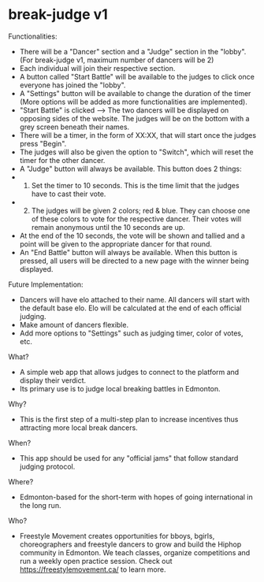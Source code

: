 # break-judge v1
Functionalities:
* There will be a "Dancer" section and a "Judge" section in the "lobby". (For break-judge v1, maximum number of dancers will be 2)
* Each individual will join their respective section.
* A button called "Start Battle" will be available to the judges to click once everyone has joined the "lobby".
* A "Settings" button will be available to change the duration of the timer (More options will be added as more functionalities are implemented).
* "Start Battle" is clicked --> The two dancers will be displayed on opposing sides of the website. The judges will be on the bottom with a grey screen beneath their names.
* There will be a timer, in the form of XX:XX, that will start once the judges press "Begin".
* The judges will also be given the option to "Switch", which will reset the timer for the other dancer.
* A "Judge" button will always be available. This button does 2 things:
* 1) Set the timer to 10 seconds. This is the time limit that the judges have to cast their vote.
* 2) The judges will be given 2 colors; red & blue. They can choose one of these colors to vote for the respective dancer. Their votes will remain anonymous until the 10 seconds are up.
* At the end of the 10 seconds, the vote will be shown and tallied and a point will be given to the appropriate dancer for that round.
* An "End Battle" button will always be available. When this button is pressed, all users will be directed to a new page with the winner being displayed.

Future Implementation:
* Dancers will have elo attached to their name. All dancers will start with the default base elo. Elo will be calculated at the end of each official judging.
* Make amount of dancers flexible.
* Add more options to "Settings" such as judging timer, color of votes, etc.

What?
* A simple web app that allows judges to connect to the platform and display their verdict.
* Its primary use is to judge local breaking battles in Edmonton.

Why?
* This is the first step of a multi-step plan to increase incentives thus attracting more local break dancers.

When?
* This app should be used for any "official jams" that follow standard judging protocol.

Where?
* Edmonton-based for the short-term with hopes of going international in the long run.

Who?
* Freestyle Movement creates opportunities for bboys, bgirls, choreographers and freestyle dancers
  to grow and build the Hiphop community in Edmonton. We teach classes, organize competitions and run 
  a weekly open practice session. Check out https://freestylemovement.ca/ to learn more.